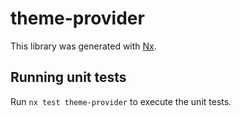# theme-provider

This library was generated with [Nx](https://nx.dev).

## Running unit tests

Run `nx test theme-provider` to execute the unit tests.
